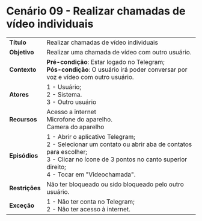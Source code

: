 # Cenário 09 - Realizar chamadas de vídeo individuais

|                |                                                                                                                                                                                                              |
| -------------- | :----------------------------------------------------------------------------------------------------------------------------------------------------------------------------------------------------------- |
| **Título**     | Realizar chamadas de vídeo individuais                                                                                                                                                                       |
| **Objetivo**   | Realizar uma chamada de vídeo com outro usuário.                                                                                                                                                             |
| **Contexto**   | **Pré-condição**: Estar logado no Telegram;<br>**Pós-condição**: O usuário irá poder conversar por voz e vídeo com outro usuário.                                                                            |
| **Atores**     | 1 - Usuário;<br> 2 - Sistema. <br> 3 - Outro usuário                                                                                                                                                         |
| **Recursos**   | Acesso a internet <br> Microfone do aparelho. <br> Camera do aparelho                                                                                                                                        |
| **Episódios**  | 1 - Abrir o aplicativo Telegram; <br> 2 - Selecionar um contato ou abrir aba de contatos para escolher; <br>3 - Clicar no ícone de 3 pontos no canto superior direito; <br>4 - Tocar em "Videochamada". <br> |
| **Restrições** | Não ter bloqueado ou sido bloqueado pelo outro usuário.                                                                                                                                                      |
| **Exceção**    | 1 - Não ter conta no Telegram;<br> 2 - Não ter acesso à internet.                                                                                                                                            |
